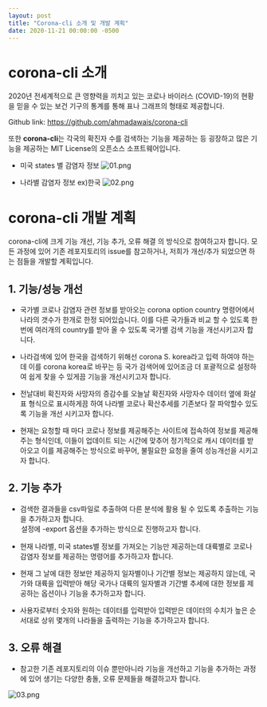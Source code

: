 ```yaml
---
layout: post
title: "Corona-cli 소개 및 개발 계획"
date: 2020-11-21 00:00:00 -0500
---
```


# corona-cli 소개
2020년 전세계적으로 큰 영향력을 끼치고 있는 코로나 바이러스 (COVID-19)의 현황을 믿을 수 있는 보건 기구의 통계를 통해 표나 그래프의 형태로 제공합니다.

Github link: <https://github.com/ahmadawais/corona-cli>

또한  **corona-cli**는 각국의 확진자 수를 검색하는 기능을 제공하는 등 굉장하고 많은 기능을 제공하는 MIT License의 오픈소스 소프트웨어입니다.

+ 미국 states 별 감염자 정보
![01.png](https://jeonyuntae.github.io/images/01.png)

+ 나라별 감염자 정보 ex)한국
![02.png](https://jeonyuntae.github.io/images/02.png)

# corona-cli 개발 계획
corona-cli에 크게 기능 개선, 기능 추가, 오류 해결 의 방식으로 참여하고자 합니다.
모든 과정에 있어 기존 레포지토리의 issue를 참고하거나, 저희가 개선/추가 되었으면 하는 점들을 개발할 계획입니다.

## 1. 기능/성능 개선

+ 국가별 코로나 감염자 관련 정보를 받아오는 corona option country 명령어에서 나라의 갯수가 한개로 한정 되어있습니다. 이를 다른 국가들과 비교 할 수 있도록 한번에 여러개의 country를 받아 올 수 있도록 국가별 검색 기능을 개선시키고자 합니다.

+ 나라검색에 있어 한국을 검색하기 위해선 corona S. korea라고 입력 하여야 하는데 이를 corona korea로 바꾸는 등 국가 검색어에 있어조금 더 포괄적으로 설정하여 쉽게 찾을 수 있게끔 기능을 개선시키고자 합니다.

+ 전날대비 확진자와 사망자의 증감수를 오늘날 확진자와 사망자수 데이터 옆에 화살표 형식으로 표시하게끔 하여 나라별 코로나 확산추세를 기존보다 잘 파악할수 있도록 기능을 개선 시키고자 합니다.

+ 현재는 요청할 때 마다 코로나 정보를 제공해주는 사이트에 접속하여 정보를 제공해주는 형식인데, 이들이 업데이트 되는 시간에 맞추어 정기적으로 캐시 데이터를 받아오고 이를 제공해주는 방식으로 바꾸어, 불필요한 요청을 줄여 성능개선을 시키고자 합니다.

## 2. 기능 추가

+ 검색한 결과들을 csv파일로 추출하여 다른 분석에 활용 될 수 있도록 추출하는 기능을 추가하고자 합니다. <option>설정에 -export 옵션을 추가하는 방식으로 진행하고자 합니다.

+ 현재 나라별, 미국 states별 정보를 가져오는 기능만 제공하는데 대륙별로 코로나 감염자 정보를 제공하는 명령어를 추가하고자 합니다.

+ 현재 그 날에 대한 정보만 제공하지 일자별이나 기간별 정보는 제공하지 않는데, 국가와 대륙을 입력받아 해당 국가나 대륙의 일자별과 기간별 추세에 대한 정보를 제공하는 옵션이나 기능을 추가하고자 합니다.

+ 사용자로부터 숫자와 원하는 데이터를 입력받아 입력받은 데이터의 수치가 높은 순서대로 상위 몇개의 나라들을 출력하는 기능을 추가하고자 합니다.


## 3. 오류 해결

+ 참고한 기존 레포지토리의 이슈 뿐만아니라 기능을 개선하고 기능을 추가하는 과정에 있어 생기는 다양한 충돌, 오류 문제들을 해결하고자 합니다.

![03.png](https://jeonyuntae.github.io/images/03.png)
